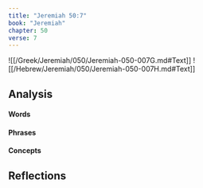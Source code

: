 ```yaml
---
title: "Jeremiah 50:7"
book: "Jeremiah"
chapter: 50
verse: 7
---
```

![[/Greek/Jeremiah/050/Jeremiah-050-007G.md#Text]]
![[/Hebrew/Jeremiah/050/Jeremiah-050-007H.md#Text]]

## Analysis

#### Words

#### Phrases

#### Concepts

## Reflections
